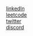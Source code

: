 <!--- website](https://github.com/wizenheimer/) --->
<!--- <br/> --->
[linkedIn](https://www.linkedin.com/in/knayannn/)
<br/>
[leetcode](https://leetcode.com/wizenheimer/)
<br/>
[twitter](https://twitter.com/knayannn/)
<br/>
[discord](https://discordapp.com/users/814409008353378326)
